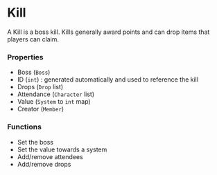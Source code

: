 # Kill

A Kill is a boss kill. Kills generally award points and can drop items that players can claim.

### Properties
* Boss (`Boss`)
* ID (`int`) : generated automatically and used to reference the kill
* Drops (`Drop` list)
* Attendance (`Character` list)
* Value (`System` to `int` map)
* Creator (`Member`)

### Functions
* Set the boss
* Set the value towards a system
* Add/remove attendees
* Add/remove drops
